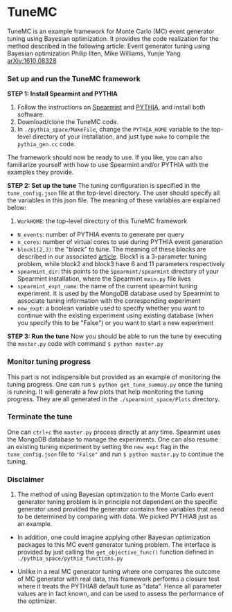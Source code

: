 TuneMC
=====================================================

TuneMC is an example framework for Monte Carlo (MC) event generator tuning using Bayesian optimization. It provides the code realization for the method described in the following article:
    Event generator tuning using Bayesian optimization
    Philip Ilten, Mike Williams, Yunjie Yang
    [arXiv:1610.08328](https://arxiv.org/abs/1610.08328)

### Set up and run the TuneMC framework
**STEP 1: Install Spearmint and PYTHIA**

1. Follow the instructions on [Spearmint](https://github.com/HIPS/Spearmint) and [PYTHIA](http://home.thep.lu.se/~torbjorn/pythia82html/Welcome.html), and install both software. 
2. Download/clone the TuneMC code. 
3. In `./pythia_space/MakeFile`, change the `PYTHIA_HOME` variable to the top-level directory of your installation, and just type `make` to compile the `pythia_gen.cc` code. 

The framework should now be ready to use. If you like, you can also familiarize yourself with how to use Spearmint and/or PYTHIA with the examples they provide.

**STEP 2: Set up the tune**
The tuning configuration is specified in the `tune_config.json` file at the top-level directory. The user should specify all the variables in this json file. The meaning of these variables are explained below:
1. `WorkHOME`: the top-level directory of this TuneMC framework 
- `N_events`: number of PYTHIA events to generate per query 
- `n_cores`: number of virtual cores to use during PYTHIA event generation 
- `block1(2,3)`: the "block" to tune. The meaning of these blocks are described in our associated [article](https://arxiv.org/abs/1610.08328). Block1 is a 3-parameter tuning problem, while block2 and block3 have 6 and 11 parameters respectively 
- `spearmint_dir`: this points to the `Spearmint/spearmint` directory of your Spearmint installation, where the Spearmint `main.py` file lives 
- `spearmint_expt_name`: the name of the current spearmint tuning experiment. It is used by the MongoDB database used by Spearmint to associate tuning information with the corresponding experiment 
- `new_expt`: a boolean variable used to specify whether you want to continue with the existing experiment using existing database (when you specify this to be "False") or you want to start a new experiment 

**STEP 3: Run the tune**
Now you should be able to run the tune by executing the `master.py` code with command `$ python master.py`

### Monitor tuning progress
This part is not indispensible but provided as an example of monitoring the tuning progress. One can run `$ python get_tune_summay.py` once the tuning is running. It will generate a few plots that help monitoring the tuning progress. They are all generated in the `./spearmint_space/Plots` directory.

### Terminate the tune
One can `ctrl+c` the `master.py` process directly at any time. Spearmint uses the MongoDB database to manage the experiments. One can also resume an existing tuning experiment by setting the `new_expt` flag in the `tune_config.json` file to `"False"` and run `$ python master.py` to continue the tuning.

 
### Disclaimer
1. The method of using Bayesian optimization to the Monte Carlo event generator tuning problem is in principle not dependent on the specific generator used provided the generator contains free variables that need to be determined by comparing with data. We picked PYTHIA8 just as an example. 

- In addition, one could imagine applying other Bayesian optimization packages to this MC event generator tuning problem. The interface is provided by just calling the `get_objective_func()` function defined in `./pythia_space/pythia_functions.py` 

- Unlike in a real MC generator tuning where one compares the outcome of MC generator with real data, this framework performs a closure test where it treats the PYTHIA8 default tune as "data". Hence all parameter values are in fact known, and can be used to assess the performance of the optimizer. 

